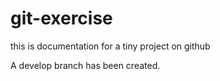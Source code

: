 # git-exercise

this is documentation for a tiny project on github

A develop branch has been created.